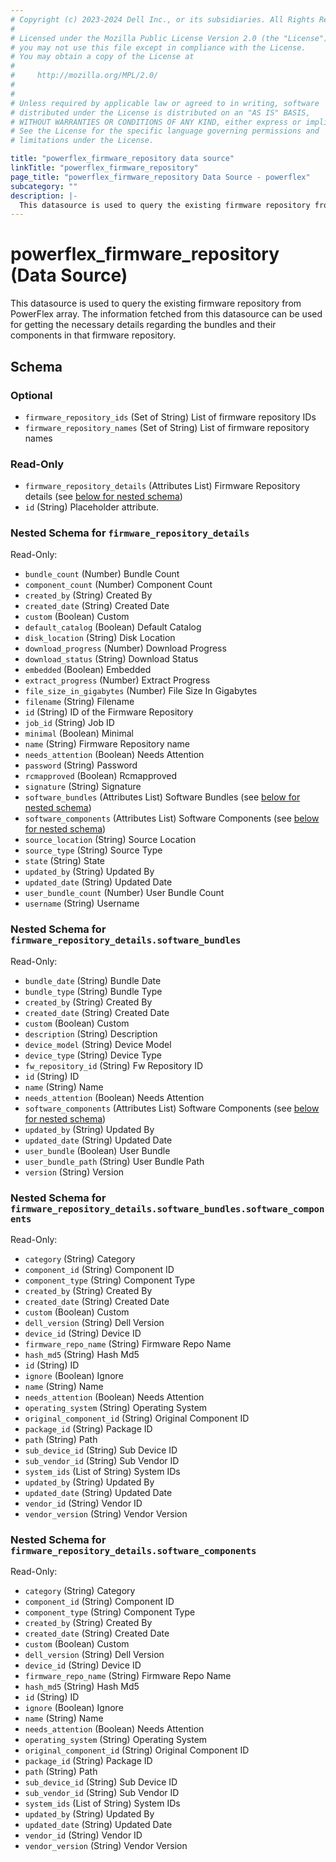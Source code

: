 ```yaml
---
# Copyright (c) 2023-2024 Dell Inc., or its subsidiaries. All Rights Reserved.
# 
# Licensed under the Mozilla Public License Version 2.0 (the "License");
# you may not use this file except in compliance with the License.
# You may obtain a copy of the License at
# 
#     http://mozilla.org/MPL/2.0/
# 
# 
# Unless required by applicable law or agreed to in writing, software
# distributed under the License is distributed on an "AS IS" BASIS,
# WITHOUT WARRANTIES OR CONDITIONS OF ANY KIND, either express or implied.
# See the License for the specific language governing permissions and
# limitations under the License.

title: "powerflex_firmware_repository data source"
linkTitle: "powerflex_firmware_repository"
page_title: "powerflex_firmware_repository Data Source - powerflex"
subcategory: ""
description: |-
  This datasource is used to query the existing firmware repository from PowerFlex array. The information fetched from this datasource can be used for getting the necessary details regarding the bundles and their components in that firmware repository.
---
```


# powerflex_firmware_repository (Data Source)

This datasource is used to query the existing firmware repository from PowerFlex array. The information fetched from this datasource can be used for getting the necessary details regarding the bundles and their components in that firmware repository.



<!-- schema generated by tfplugindocs -->
## Schema

### Optional

- `firmware_repository_ids` (Set of String) List of firmware repository IDs
- `firmware_repository_names` (Set of String) List of firmware repository names

### Read-Only

- `firmware_repository_details` (Attributes List) Firmware Repository details (see [below for nested schema](#nestedatt--firmware_repository_details))
- `id` (String) Placeholder attribute.

<a id="nestedatt--firmware_repository_details"></a>
### Nested Schema for `firmware_repository_details`

Read-Only:

- `bundle_count` (Number) Bundle Count
- `component_count` (Number) Component Count
- `created_by` (String) Created By
- `created_date` (String) Created Date
- `custom` (Boolean) Custom
- `default_catalog` (Boolean) Default Catalog
- `disk_location` (String) Disk Location
- `download_progress` (Number) Download Progress
- `download_status` (String) Download Status
- `embedded` (Boolean) Embedded
- `extract_progress` (Number) Extract Progress
- `file_size_in_gigabytes` (Number) File Size In Gigabytes
- `filename` (String) Filename
- `id` (String) ID of the Firmware Repository
- `job_id` (String) Job ID
- `minimal` (Boolean) Minimal
- `name` (String) Firmware Repository name
- `needs_attention` (Boolean) Needs Attention
- `password` (String) Password
- `rcmapproved` (Boolean) Rcmapproved
- `signature` (String) Signature
- `software_bundles` (Attributes List) Software Bundles (see [below for nested schema](#nestedatt--firmware_repository_details--software_bundles))
- `software_components` (Attributes List) Software Components (see [below for nested schema](#nestedatt--firmware_repository_details--software_components))
- `source_location` (String) Source Location
- `source_type` (String) Source Type
- `state` (String) State
- `updated_by` (String) Updated By
- `updated_date` (String) Updated Date
- `user_bundle_count` (Number) User Bundle Count
- `username` (String) Username

<a id="nestedatt--firmware_repository_details--software_bundles"></a>
### Nested Schema for `firmware_repository_details.software_bundles`

Read-Only:

- `bundle_date` (String) Bundle Date
- `bundle_type` (String) Bundle Type
- `created_by` (String) Created By
- `created_date` (String) Created Date
- `custom` (Boolean) Custom
- `description` (String) Description
- `device_model` (String) Device Model
- `device_type` (String) Device Type
- `fw_repository_id` (String) Fw Repository ID
- `id` (String) ID
- `name` (String) Name
- `needs_attention` (Boolean) Needs Attention
- `software_components` (Attributes List) Software Components (see [below for nested schema](#nestedatt--firmware_repository_details--software_bundles--software_components))
- `updated_by` (String) Updated By
- `updated_date` (String) Updated Date
- `user_bundle` (Boolean) User Bundle
- `user_bundle_path` (String) User Bundle Path
- `version` (String) Version

<a id="nestedatt--firmware_repository_details--software_bundles--software_components"></a>
### Nested Schema for `firmware_repository_details.software_bundles.software_components`

Read-Only:

- `category` (String) Category
- `component_id` (String) Component ID
- `component_type` (String) Component Type
- `created_by` (String) Created By
- `created_date` (String) Created Date
- `custom` (Boolean) Custom
- `dell_version` (String) Dell Version
- `device_id` (String) Device ID
- `firmware_repo_name` (String) Firmware Repo Name
- `hash_md5` (String) Hash Md5
- `id` (String) ID
- `ignore` (Boolean) Ignore
- `name` (String) Name
- `needs_attention` (Boolean) Needs Attention
- `operating_system` (String) Operating System
- `original_component_id` (String) Original Component ID
- `package_id` (String) Package ID
- `path` (String) Path
- `sub_device_id` (String) Sub Device ID
- `sub_vendor_id` (String) Sub Vendor ID
- `system_ids` (List of String) System IDs
- `updated_by` (String) Updated By
- `updated_date` (String) Updated Date
- `vendor_id` (String) Vendor ID
- `vendor_version` (String) Vendor Version



<a id="nestedatt--firmware_repository_details--software_components"></a>
### Nested Schema for `firmware_repository_details.software_components`

Read-Only:

- `category` (String) Category
- `component_id` (String) Component ID
- `component_type` (String) Component Type
- `created_by` (String) Created By
- `created_date` (String) Created Date
- `custom` (Boolean) Custom
- `dell_version` (String) Dell Version
- `device_id` (String) Device ID
- `firmware_repo_name` (String) Firmware Repo Name
- `hash_md5` (String) Hash Md5
- `id` (String) ID
- `ignore` (Boolean) Ignore
- `name` (String) Name
- `needs_attention` (Boolean) Needs Attention
- `operating_system` (String) Operating System
- `original_component_id` (String) Original Component ID
- `package_id` (String) Package ID
- `path` (String) Path
- `sub_device_id` (String) Sub Device ID
- `sub_vendor_id` (String) Sub Vendor ID
- `system_ids` (List of String) System IDs
- `updated_by` (String) Updated By
- `updated_date` (String) Updated Date
- `vendor_id` (String) Vendor ID
- `vendor_version` (String) Vendor Version


